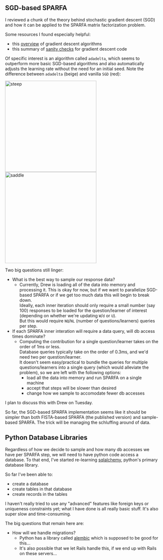 ## SGD-based SPARFA

I reviewed a chunk of the theory behind stochastic gradient descent (SGD) 
and how it can be applied to the SPARFA matrix factorization problem.

Some resources I found especially helpful:
- this [overview](https://arxiv.org/pdf/1609.04747.pdf) of gradient descent algorithms
- this summary of [sanity checks](http://cs231n.github.io/neural-networks-3/) for gradient descent code

Of specific interest is an algorithm called `adadelta`,
which seems to outperform more basic SGD-based algorithms
and also automatically adjusts the learning rate 
without the need for an initial seed.
Note the difference between `adadelta` (beige) and vanilla `SGD` (red):

<img src="https://github.com/openstax/napkin-notes/blob/master/kevin/summaries/opt2.gif" alt="steep"  width="300" height="300">
<img src="https://github.com/openstax/napkin-notes/blob/master/kevin/summaries/opt1.gif" alt="saddle" width="300" height="300">

Two big questions still linger:
* What is the best way to sample our response data?
  * Currently, Drew is loading all of the data into memory and processing it.
  This is okay for now, but if we want to parallelize SGD-based SPARFA or if we get too much data this will begin to break down.  
  Ideally, each inner iteration should only require a small number (say 100) responses to be loaded for the question/learner of interest 
  (depending on whether we're updating `W`/`d` or `U`).  
  But this would require `NQ`/`NL` (number of questions/learners) queries per step.
* If each SPARFA inner interation will require a data query, will db access times dominate?
  * Computing the contribution for a single question/learner takes on the order of 1ms or less.  
  Database queries typically take on the order of 0.3ms, and we'd need two per question/learner.  
  It doesn't seem easy/practical to bundle the queries for multiple questions/learners into a single query 
  (which would alleviate the problem), 
  so we are left with the following options:
    * load all the data into memory and run SPARFA on a single machine
    * accept that steps will be slower than desired
    * change how we sample to accomodate fewer db accesses

I plan to discuss this with Drew on Tuesday.

So far, the SGD-based SPARFA implementation seems like it should be simpler than both FISTA-based SPARFA (the published version) and sample-based SPARFA.  The trick will be managing the schluffing around of data.

## Python Database Libraries

Regardless of how we decide to sample and how many db accesses we have per SPARFA step,
we will need to have python code access a database.
To that end, I've started re-learning [sqlalchemy](http://www.sqlalchemy.org/),
python's primary database library.

So far I've been able to:

* create a database
* create tables in that database
* create records in the tables

I haven't really tried to use any "advanced" features 
like foreign keys or uniqueness constraints yet;
what I have done is all really basic stuff.
It's also super slow and time-consuming.

The big questions that remain here are:
* How will we handle migrations?
  * Python has a library called [alembic](http://alembic.zzzcomputing.com/en/latest/) which is supposed to be good for this...
  * It's also possible that we let Rails handle this, if we end up with Rails on these servers...
